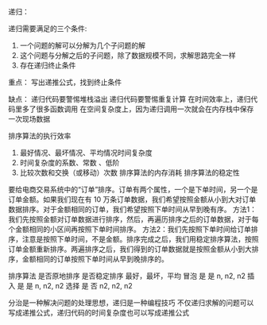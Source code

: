 递归：

递归需要满足的三个条件:
1. 一个问题的解可以分解为几个子问题的解
2. 这个问题与分解之后的子问题，除了数据规模不同，求解思路完全一样
3. 存在递归终止条件

重点：
写出递推公式，找到终止条件

缺点：
递归代码要警惕堆栈溢出
递归代码要警惕重复计算
在时间效率上，递归代码里多了很多函数调用
在空间复杂度上，因为递归调用一次就会在内存栈中保存一次现场数据

排序算法的执行效率
1. 最好情况、最坏情况、平均情况时间复杂度
2. 时间复杂度的系数、常数 、低阶
3. 比较次数和交换（或移动）次数
排序算法的内存消耗
排序算法的稳定性

要给电商交易系统中的“订单”排序。订单有两个属性，一个是下单时间，另一个是订单金额。如果我们现在有 10 万条订单数据，我们希望按照金额从小到大对订单数据排序。对于金额相同的订单，我们希望按照下单时间从早到晚有序。
方法1：我们先按照金额对订单数据进行排序，然后，再遍历排序之后的订单数据，对于每个金额相同的小区间再按照下单时间排序。
方法2：我们先按照下单时间给订单排序，注意是按照下单时间，不是金额。排序完成之后，我们用稳定排序算法，按照订单金额重新排序。两遍排序之后，我们得到的订单数据就是按照金额从小到大排序，金额相同的订单按照下单时间从早到晚排序的。

排序算法    是否原地排序    是否稳定排序    最好，最坏，平均
冒泡          是              是            n, n2, n2
插入          是              是            n, n2, n2
选择          是              否            n2, n2, n2


分治是一种解决问题的处理思想，递归是一种编程技巧
不仅递归求解的问题可以写成递推公式，递归代码的时间复杂度也可以写成递推公式
